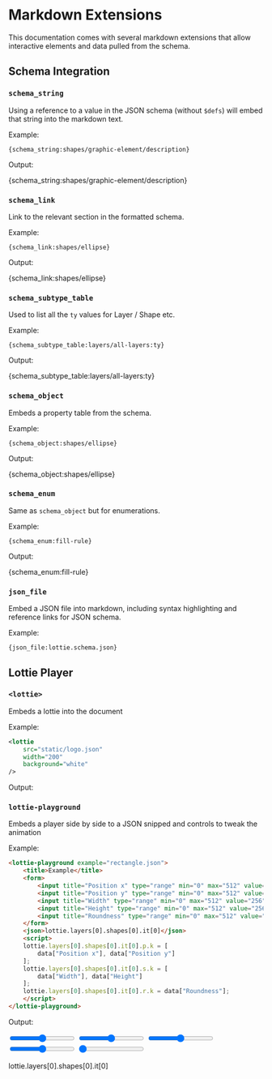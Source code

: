 # Markdown Extensions

This documentation comes with several markdown extensions that allow
interactive elements and data pulled from the schema.

## Schema Integration

### `schema_string`

Using a reference to a value in the JSON schema (without `$defs`) will embed that string
into the markdown text.

Example:

```
{schema_string:shapes/graphic-element/description}
```

Output:

{schema_string:shapes/graphic-element/description}

### `schema_link`

Link to the relevant section in the formatted schema.

Example:

```
{schema_link:shapes/ellipse}
```

Output:

{schema_link:shapes/ellipse}

### `schema_subtype_table`

Used to list all the `ty` values for Layer / Shape etc.


Example:

```
{schema_subtype_table:layers/all-layers:ty}
```

Output:

{schema_subtype_table:layers/all-layers:ty}

### `schema_object`

Embeds a property table from the schema.

Example:

```
{schema_object:shapes/ellipse}
```

Output:

{schema_object:shapes/ellipse}

### `schema_enum`

Same as `schema_object` but for enumerations.

Example:

```
{schema_enum:fill-rule}
```

Output:

{schema_enum:fill-rule}

### `json_file`

Embed a JSON file into markdown, including syntax highlighting and reference links for JSON schema.

Example:

```
{json_file:lottie.schema.json}
```

## Lottie Player

### `<lottie>`

Embeds a lottie into the document

Example:

```xml
<lottie
    src="static/logo.json"
    width="200"
    background="white"
/>
```

Output:

<lottie
    src="static/logo.json"
    width="200"
    background="white"
/>


### `lottie-playground`

Embeds a player side by side to a JSON snipped and controls to tweak the animation

Example:

```html
<lottie-playground example="rectangle.json">
    <title>Example</title>
    <form>
        <input title="Position x" type="range" min="0" max="512" value="256"/>
        <input title="Position y" type="range" min="0" max="512" value="256"/>
        <input title="Width" type="range" min="0" max="512" value="256"/>
        <input title="Height" type="range" min="0" max="512" value="256"/>
        <input title="Roundness" type="range" min="0" max="512" value="0"/>
    </form>
    <json>lottie.layers[0].shapes[0].it[0]</json>
    <script>
    lottie.layers[0].shapes[0].it[0].p.k = [
        data["Position x"], data["Position y"]
    ];
    lottie.layers[0].shapes[0].it[0].s.k = [
        data["Width"], data["Height"]
    ];
    lottie.layers[0].shapes[0].it[0].r.k = data["Roundness"];
    </script>
</lottie-playground>
```

Output:

<lottie-playground example="rectangle.json">
    <title>Example</title>
    <form>
        <input title="Position x" type="range" min="0" max="512" value="256"/>
        <input title="Position y" type="range" min="0" max="512" value="256"/>
        <input title="Width" type="range" min="0" max="512" value="256"/>
        <input title="Height" type="range" min="0" max="512" value="256"/>
        <input title="Roundness" type="range" min="0" max="512" value="0"/>
    </form>
    <json>lottie.layers[0].shapes[0].it[0]</json>
    <script>
    lottie.layers[0].shapes[0].it[0].p.k = [
        data["Position x"], data["Position y"]
    ];
    lottie.layers[0].shapes[0].it[0].s.k = [
        data["Width"], data["Height"]
    ];
    lottie.layers[0].shapes[0].it[0].r.k = data["Roundness"];
    </script>
</lottie-playground>
